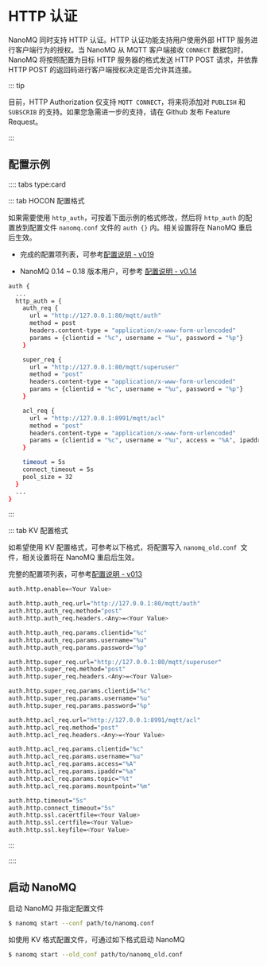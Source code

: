 # HTTP 认证

NanoMQ 同时支持 HTTP 认证。HTTP 认证功能支持用户使用外部 HTTP 服务进行客户端行为的授权。当 NanoMQ 从 MQTT 客户端接收 `CONNECT` 数据包时，NanoMQ 将按照配置为目标 HTTP 服务器的格式发送 HTTP POST 请求，并依靠 HTTP POST 的返回码进行客户端授权决定是否允许其连接。

::: tip

目前，HTTP Authorization 仅支持 `MQTT CONNECT`，将来将添加对 `PUBLISH` 和 `SUBSCRIB` 的支持。如果您急需进一步的支持，请在 Github 发布 Feature Request。

:::

## 配置示例

:::: tabs type:card

::: tab HOCON 配置格式

如果需要使用 `http_auth`，可按着下面示例的格式修改，然后将 `http_auth` 的配置放到配置文件 `nanomq.conf` 文件的 `auth {}` 内。相关设置将在 NanoMQ 重启后生效。

- 完成的配置项列表，可参考[配置说明 - v019](../config-description/v019.md)

- NanoMQ 0.14 ~ 0.18 版本用户，可参考 [配置说明 - v0.14](../config-description/v014.md)


```bash
auth {
  ...
  http_auth = {
    auth_req {
      url = "http://127.0.0.1:80/mqtt/auth"
      method = post
      headers.content-type = "application/x-www-form-urlencoded"
      params = {clientid = "%c", username = "%u", password = "%p"}
    }

    super_req {
      url = "http://127.0.0.1:80/mqtt/superuser"
      method = "post"
      headers.content-type = "application/x-www-form-urlencoded"
      params = {clientid = "%c", username = "%u", password = "%p"}
    }

    acl_req {
      url = "http://127.0.0.1:8991/mqtt/acl"
      method = "post"
      headers.content-type = "application/x-www-form-urlencoded"
      params = {clientid = "%c", username = "%u", access = "%A", ipaddr = "%a", topic = "%t", mountpoint = "%m"}
    }

    timeout = 5s
    connect_timeout = 5s
    pool_size = 32
  }
  ...
}
```

:::

::: tab KV 配置格式

如希望使用 KV 配置格式，可参考以下格式，将配置写入 `nanomq_old.conf `文件，相关设置将在 NanoMQ 重启后生效。

完整的配置项列表，可参考[配置说明 - v013](../config-description/v013.md)

```bash
auth.http.enable=<Your Value>

auth.http.auth_req.url="http://127.0.0.1:80/mqtt/auth"
auth.http.auth_req.method="post"
auth.http.auth_req.headers.<Any>=<Your Value>

auth.http.auth_req.params.clientid="%c"
auth.http.auth_req.params.username="%u"
auth.http.auth_req.params.password="%p"

auth.http.super_req.url="http://127.0.0.1:80/mqtt/superuser"
auth.http.super_req.method="post"
auth.http.super_req.headers.<Any>=<Your Value>

auth.http.super_req.params.clientid="%c"
auth.http.super_req.params.username="%u"
auth.http.super_req.params.password="%p"

auth.http.acl_req.url="http://127.0.0.1:8991/mqtt/acl"
auth.http.acl_req.method="post"
auth.http.acl_req.headers.<Any>=<Your Value>

auth.http.acl_req.params.clientid="%c"
auth.http.acl_req.params.username="%u"
auth.http.acl_req.params.access="%A"
auth.http.acl_req.params.ipaddr="%a"
auth.http.acl_req.params.topic="%t"
auth.http.acl_req.params.mountpoint="%m"

auth.http.timeout="5s"
auth.http.connect_timeout="5s"
auth.http.ssl.cacertfile=<Your Value>
auth.http.ssl.certfile=<Your Value>
auth.http.ssl.keyfile=<Your Value>
```

:::

::::

## 启动 NanoMQ

启动 NanoMQ 并指定配置文件

```bash
$ nanomq start --conf path/to/nanomq.conf
```

如使用 KV 格式配置文件，可通过如下格式启动 NanoMQ

```bash
$ nanomq start --old_conf path/to/nanomq_old.conf
```


